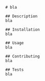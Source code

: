 
    # bla

    ## Description
    bla

    ## Installation
    bla

    ## Usage
    bla

    ## Contributing
    bla

    ## Tests
    bla
